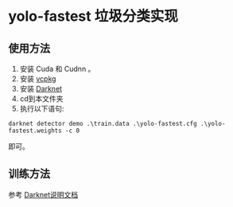 # yolo-fastest 垃圾分类实现  
## 使用方法  
1. 安装 Cuda 和 Cudnn 。  
2. 安装 [vcpkg](https://github.com/microsoft/vcpkg)  
3. 安装 [Darknet](https://github.com/AlexeyAB/darknet)  
4. cd到本文件夹  
5. 执行以下语句:  
```
darknet detector demo .\train.data .\yolo-fastest.cfg .\yolo-fastest.weights -c 0
```
即可。  

## 训练方法  
参考 [Darknet说明文档](https://github.com/AlexeyAB/darknet)  